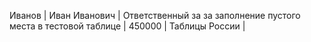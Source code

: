 Иванов | Иван Иванович | Ответственный за за заполнение пустого места в тестовой таблице | 450000 | Таблицы России |
